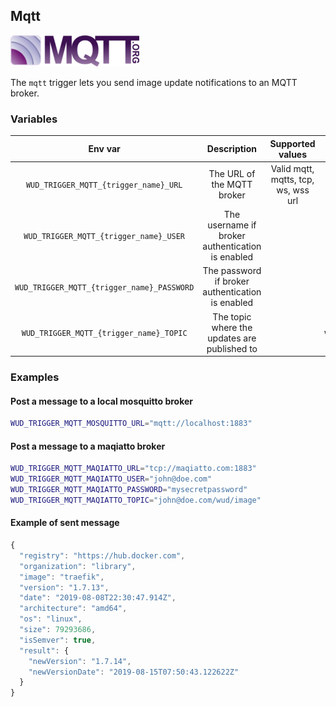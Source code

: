 ## Mqtt
![logo](mqtt.png)

The ```mqtt``` trigger lets you send image update notifications to an MQTT broker.

### Variables

| Env var                                        | Description                                      | Supported values                    | Default value |
|:----------------------------------------------:|:------------------------------------------------:|:-----------------------------------:|:-------------:| 
| ```WUD_TRIGGER_MQTT_{trigger_name}_URL```      | The URL of the MQTT broker                       | Valid mqtt, mqtts, tcp, ws, wss url |               |
| ```WUD_TRIGGER_MQTT_{trigger_name}_USER```     | The username if broker authentication is enabled |                                     |               |
| ```WUD_TRIGGER_MQTT_{trigger_name}_PASSWORD``` | The password if broker authentication is enabled |                                     |               |
| ```WUD_TRIGGER_MQTT_{trigger_name}_TOPIC```    | The topic where the updates are published to     |                                     | wud/image     |

### Examples

#### Post a message to a local mosquitto broker

```bash
WUD_TRIGGER_MQTT_MOSQUITTO_URL="mqtt://localhost:1883"
```

#### Post a message to a maqiatto broker

```bash
WUD_TRIGGER_MQTT_MAQIATTO_URL="tcp://maqiatto.com:1883"
WUD_TRIGGER_MQTT_MAQIATTO_USER="john@doe.com"
WUD_TRIGGER_MQTT_MAQIATTO_PASSWORD="mysecretpassword"
WUD_TRIGGER_MQTT_MAQIATTO_TOPIC="john@doe.com/wud/image"
```

#### Example of sent message
```javascript
{
  "registry": "https://hub.docker.com",
  "organization": "library",
  "image": "traefik",
  "version": "1.7.13",
  "date": "2019-08-08T22:30:47.914Z",
  "architecture": "amd64",
  "os": "linux",
  "size": 79293686,
  "isSemver": true,
  "result": {
    "newVersion": "1.7.14",
    "newVersionDate": "2019-08-15T07:50:43.122622Z"
  }
}
```
